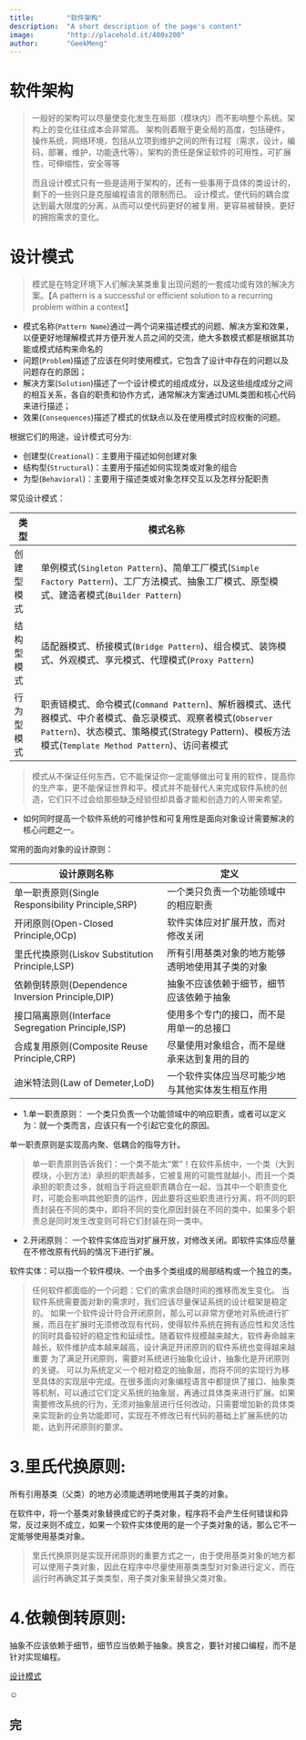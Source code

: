 ```yaml
---
title:        "软件架构"
description:  "A short description of the page's content"
image:        "http://placehold.it/400x200"
author:       "GeekMeng"
---
```


软件架构
============

>一般好的架构可以尽量使变化发生在局部（模块内）而不影响整个系统。架构上的变化往往成本会非常高。
>架构则着眼于更全局的高度，包括硬件，操作系统，网络环境，包括从立项到维护之间的所有过程（需求，设计，编码，部署，维护，功能迭代等）。架构的责任是保证软件的可用性，可扩展性，可伸缩性，安全等等
>
>
>而且设计模式只有一些是适用于架构的，还有一些事用于具体的类设计的，剩下的一些则只是克服编程语言的限制而已。
>设计模式，使代码的耦合度达到最大限度的分离，从而可以使代码更好的被复用，更容易被替换，更好的拥抱需求的变化。
>
>


设计模式
============

>模式是在特定环境下人们解决某类重复出现问题的一套成功或有效的解决方案。【A pattern is a successful or efficient solution to a recurring  problem within a context】
>

* 模式名称(`Pattern Name`)通过一两个词来描述模式的问题、解决方案和效果，以便更好地理解模式并方便开发人员之间的交流，绝大多数模式都是根据其功能或模式结构来命名的
* 问题(`Problem`)描述了应该在何时使用模式，它包含了设计中存在的问题以及问题存在的原因；
* 解决方案(`Solution`)描述了一个设计模式的组成成分，以及这些组成成分之间的相互关系，各自的职责和协作方式，通常解决方案通过UML类图和核心代码来进行描述；
* 效果(`Consequences`)描述了模式的优缺点以及在使用模式时应权衡的问题。

根据它们的用途，设计模式可分为:

  * 创建型(`Creational`)：主要用于描述如何创建对象
  * 结构型(`Structural`)：主要用于描述如何实现类或对象的组合
  * 为型(`Behavioral`)：主要用于描述类或对象怎样交互以及怎样分配职责

常见设计模式：

|类型     |模式名称|
|--------|---------|
|创建型模式|单例模式(`Singleton Pattern`)、简单工厂模式(`Simple Factory Pattern`)、工厂方法模式、抽象工厂模式、原型模式、建造者模式(`Builder Pattern`)|
|结构型模式|适配器模式、桥接模式(`Bridge Pattern`)、组合模式、装饰模式、外观模式、享元模式、代理模式(`Proxy Pattern`)|
|行为型模式|职责链模式、命令模式(`Command Pattern`)、解析器模式、迭代器模式、中介者模式、备忘录模式、观察者模式(`Observer Pattern`)、状态模式、策略模式(Strategy Pattern)、模板方法模式(`Template Method Pattern`)、访问者模式|


>模式从不保证任何东西，它不能保证你一定能够做出可复用的软件，提高你的生产率，更不能保证世界和平。模式并不能替代人来完成软件系统的创造，它们只不过会给那些缺乏经验但却具备才能和创造力的人带来希望。
>


* 如何同时提高一个软件系统的可维护性和可复用性是面向对象设计需要解决的核心问题之一。

常用的面向对象的设计原则：

|设计原则名称                                     |定义                                     |
|-----------------------------------------------|----------------------------------------|
|单一职责原则(Single Responsibility Principle,SRP)|一个类只负责一个功能领域中的相应职责          |
|开闭原则(Open-Closed Principle,OCp)             |软件实体应对扩展开放，而对修改关闭            |
|里氏代换原则(Liskov Substitution Principle,LSP)  |所有引用基类对象的地方能够透明地使用其子类的对象|
|依赖倒转原则(Dependence Inversion Principle,DIP) |抽象不应该依赖于细节，细节应该依赖于抽象       |
|接口隔离原则(Interface Segregation Principle,ISP)|使用多个专门的接口，而不是用单一的总接口       |
|合成复用原则(Composite Reuse Principle,CRP)      |尽量使用对象组合，而不是继承来达到复用的目的    |
|迪米特法则(Law of Demeter,LoD)                   |一个软件实体应当尽可能少地与其他实体发生相互作用|


* 1.单一职责原则：
一个类只负责一个功能领域中的响应职责，或者可以定义为：就一个类而言，应该只有一个引起它变化的原因。

单一职责原则是实现高内聚、低耦合的指导方针。

>单一职责原则告诉我们：一个类不能太“累”！在软件系统中，一个类（大到模块，小到方法）承担的职责越多，它被复用的可能性就越小，而且一个类承担的职责过多，就相当于将这些职责耦合在一起，当其中一个职责变化时，可能会影响其他职责的运作，因此要将这些职责进行分离，将不同的职责封装在不同的类中，即将不同的变化原因封装在不同的类中，如果多个职责总是同时发生改变则可将它们封装在同一类中。
>


* 2.开闭原则：
一个软件实体应当对扩展开放，对修改关闭。即软件实体应尽量在不修改原有代码的情况下进行扩展。

软件实体：可以指一个软件模块、一个由多个类组成的局部结构或一个独立的类。

>任何软件都面临的一个问题：它们的需求会随时间的推移而发生变化。
>当软件系统需要面对新的需求时，我们应该尽量保证系统的设计框架是稳定的。
>如果一个软件设计符合开闭原则，那么可以非常方便地对系统进行扩展，而且在扩展时无须修改现有代码，使得软件系统在拥有适应性和灵活性的同时具备较好的稳定性和延续性。随着软件规模越来越大，软件寿命越来越长，软件维护成本越来越高，设计满足开闭原则的软件系统也变得越来越重要
> 为了满足开闭原则，需要对系统进行抽象化设计，抽象化是开闭原则的关键。
>可以为系统定义一个相对稳定的抽象层，而将不同的实现行为移至具体的实现层中完成。在很多面向对象编程语言中都提供了接口、抽象类等机制，可以通过它们定义系统的抽象层，再通过具体类来进行扩展。如果需要修改系统的行为，无须对抽象层进行任何改动，只需要增加新的具体类来实现新的业务功能即可，实现在不修改已有代码的基础上扩展系统的功能，达到开闭原则的要求。
>


# 3.里氏代换原则:
所有引用基类（父类）的地方必须能透明地使用其子类的对象。

在软件中，将一个基类对象替换成它的子类对象，程序将不会产生任何错误和异常，反过来则不成立，如果一个软件实体使用的是一个子类对象的话，那么它不一定能够使用基类对象。

>里氏代换原则是实现开闭原则的重要方式之一，由于使用基类对象的地方都可以使用子类对象，因此在程序中尽量使用基类类型对对象进行定义，而在运行时再确定其子类类型，用子类对象来替换父类对象。
>


# 4.依赖倒转原则:
抽象不应该依赖于细节，细节应当依赖于抽象。换言之，要针对接口编程，而不是针对实现编程。


[设计模式](http://blog.csdn.net/lovelion/article/details/17517213)


☺







## 完 ##
